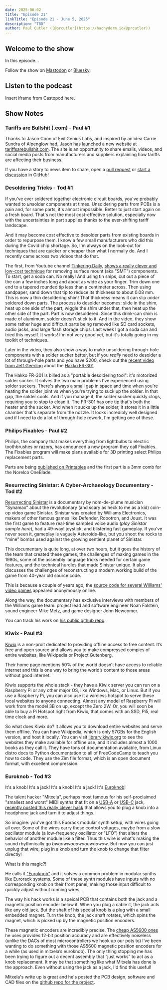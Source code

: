 ```yaml
---
date: 2025-06-02
title: "Episode 21"
linkTitle: "Episode 21 - June 5, 2025"
description: "TBD"
author: Paul Cutler ([@prcutler](https://hachyderm.io/@prcutler))
---
```


## Welcome to the show

In this episode...

Follow the show on [Mastodon](https://www.circuitpythonshow.com/@thebootloader/follow) or [Bluesky](https://bsky.app/profile/thebootloader.net).

## Listen to the podcast

Insert iframe from Castopod here.

## Show Notes

### Tariffs are Bullshit (.com) - Paul #1
Thanks to Jason Coon of Evil Genius Labs, and inspired by an idea Carrie Sundra of Alpenglow had, Jason has launched a new website at [tariffsarebullshit.com](https://tariffsarebullshit.com).  The site is an opportunity to share emails, videos, and social media posts from manufacturers and suppliers explaining how tariffs are affecting their business.

If you have a story to news item to share, open a [pull request](https://docs.github.com/en/pull-requests/collaborating-with-pull-requests/getting-started/about-collaborative-development-models) or [start a discussion](https://github.com/jasoncoon/tariffsarebullshit/discussions) in GitHub!


### Desoldering Tricks - Tod #1

If you've ever soldered together electronic circuit boards, you've probably wanted to *un*solder
components at times. Unsoldering parts from PCBs is a pain and, for some parts,
it's almost impossible. Better to just start again on a fresh board.
That's not the most cost-effective solution, especially now with the uncertainties in part
supplies thanks to the ever-shifting tariff landscape.

And it may become cost effective to desolder parts from existing boards in order to
repurpose them.  I know a few small manufacturers who did this during the Covid chip shortage.
So, I'm always on the look-out for techniques that are quicker or cheaper
than what I normally do.  And I recently came across two videos that do that.

The first, from Youtube channel [Tinkering Daily](https://www.youtube.com/@tinkeringdaily),
[shows a really clever and low-cost technique](https://www.youtube.com/watch?v=2E7y5i1DkGo)
for removing surface mount (aka "SMT") components.
To start, get a soda can. No really! And using tin snips, cut out a piece of the can
a few inches long and about as wide as your finger. Trim down one end to a
tapered rounded tip less than a centimeter across. Then using sandpaper,
sand down that tip to reduce its thickness to about 0.08 mm.
This is now a thin desoldering shim!
That thickness means it can slip *under* soldered down parts.
The process to desolder becomes: slide in the shim, heat up one side of the part,
wiggle the shim under that, then heat up the other side of the part.
Part is now desoldered.
Since this drink-can shim is made of alumimum, solder doesn't stick to it. And in the video,
they show some rather huge and difficult parts being removed like SD card sockets,
audio jacks, and large flash storage chips.  Last week I got a soda can and tried
this myself.  It works! I'm not very good yet, but it's totally going in my toolkit of techniques.

Later in the video, they also show a way to make unsoldering through-hole components
with a solder sucker better, but if you *really* need to desolder a lot of through-hole parts
and you have $200, check out the [recent video from Jeff Geerling](https://www.youtube.com/watch?v=PRW5WBmOCBQ) about the [Hakko FR-301](https://amzn.to/3Sk25aF).

The Hakko FR-301 is billed as a "portable desoldering tool": it's motorized solder sucker.
It solves the two main problems I've experienced using solder suckers.
There's always a small gap in space and time when you're heating the solder joint vs
when you're trying to suck up the solder. In that gap, the solder cools.  And if you manage
it, the solder sucker quickly clogs, requiring you to stop to clean it. The FR-301
has one tip that's both the heater and the sucker. And when it sucks up the solder, it
stores it in a little chamber that's separate from the nozzle. It looks incredibly well designed
and if I need to do a lot of through-hole rework, I'm getting one of these.


### Philips Fixables - Paul #2
Philips, the company that makes everything from lightbulbs to electric toothbrushes or razors, has announced a new program they call Fixables. The Fixables program will make plans available for 3D printing select Philips replacement parts.

Parts are being [published on Printables](https://www.printables.com/@Philips) and the first part is a 3mm comb for the Norelco OneBlade.

### Resurrecting Sinistar: A Cyber-Archaeology Documentary - Tod #2
[Resurrecting Sinistar](https://www.youtube.com/watch?v=lCuoUSDBVac) is a documentary
by nom-de-plume musician "Synamax" about the revolutionary (and scary as heck to me as a kid)
coin-op video game Sinistar.  Sinistar was created by Williams Electronics,
makers of other famous games like Defender, Robotron, and Joust.  It was the first
game to feature real-time sampled voice audio (*play Sinistar sample here*),
had a 49-way! joystick, and blistering fast gameplay. If you've never seen it,
gameplay is vaguely Asteroids-like, but you shoot the rocks to "mine" bombs used
against the growing sentient planet of Sinistar.

This documentary is quite long, at over two hours, but it goes the history
of the team that created these games, the challenges of making games in the 1980s,
some of the assembly language tricks needed for certain game features,
and the technical hurdles that made Sinistar unique.  It also discusses the
challenges of reconstructing a modern working build of the game from 40-year old source code.

This is because a couple of years ago, the [source code for several Williams' video
games](https://arcadeheroes.com/2021/04/14/source-code-for-several-williams-midway-arcade-titles-pop-up-online/) appeared anonymously online.

Along the way, the documentary has exclusive interviews with members of the Williams
game team: project lead and software engineer Noah Falstein, sound engineer Mike Metz,
and game designer John Newcomer.

You can track his work on [his public github repo](https://github.com/synamaxmusic/sinistar).

### Kiwix - Paul #3
[Kiwix](https://kiwix.org/en/) is a non-proit dedicated to providing offline access to free content.  It’s free and open source and allows you to make compressed compies of entire websites, like Wikipedia or Project Gutenberg.

Their home page mentions 50% of the world doesn’t have access to reliable internet and this is one way to bring the world’s content to those areas without good internet.

Kiwix supports the whole stack - they have a Kiwix server you can run on a Raspberry Pi or any other major OS, like Windows, Mac, or Linux.  But if you use a Raspberry Pi, you can also use it a wireless hotspot to serve these local websites to anyone connecting.  Almost any model of Raspberry Pi will work from the model 3B on up, except the Zero 2W.  Or, you will soon be able to buy a Pi Hotspot right from Kiwix, that comes with an SSD, Pi5, real time clock and more.

So what does Kiwix do?  It allows you to download entire websites and serve them offline.  You can have Wikipedia, which is only 57GBs for the English version, and host it locally.  You can visit [library.kiwix.org](https://library.kiwix.org/#lang=eng)  to see the websites they make available for offline use, and it includes almost a 1000 books as they call it.  They have tons of documentation available, from Linux distro docs to Python documentation to all of FreeCodeCamp to teach you how to code.  They use the Zim file format, which is an open document format, with excellent compression.


### Euroknob - Tod #3
It's a knob! It's a jack! It's a knob! It's a jack!
It's [Euroknob](https://www.youtube.com/watch?v=dLw2QQdOLaM)!

The talent hacker "Mitxela", perhaps most famous for his
self-proclaimed "smallest and worst" MIDI synths that fit on a
[USB-A](https://mitxela.com/projects/silly_synth) or
[USB-C](https://mitxela.com/projects/smsc) jack,
[recently posted this really clever hack](https://mitxela.com/projects/euroknob)
that allows you to plug a knob into a headphone jack and turn it to adjust things.

So imagine: you've got this Euorack modular synth setup, with wires going all over.
Some of the wires carry these control voltages, maybe from a slow oscillator module
(a low-frequency oscillator or "LFO") that alters the behavior of another module
like a filter. Thus this wire is what's making the sound rhythmically go
*bwoowwooowooowoowow*. But now you can just unplug that wire, plug in a knob and turn
the knob to change that filter directly!

What is this magic?!

He calls it ["Euroknob"](https://mitxela.com/projects/euroknob) and it solves
a common problem in modular synths like Eurorack systems.
Some of these synth modules have inputs with no corresponding knob on their front panel,
making those input difficult to quickly adjust without running wires.

The way his hack works is a speical PCB that contains both the jack and a magnetic
position encoder below it. When you plug a cable it, the jack acts like any old jack.
But the shaft of his special knob is a plug with a small embedded magnet. Turn the knob,
the jack shaft rotates, which spins the magnet, which is picked up by the magnetic
position encoders.

These magnetic encoders are incredibly precise. The [cheap AS5600 ones](https://amzn.to/4mB1dwf)
he uses provides 12-bit position accuracy and are effectively noiseless (unlike the DACs of
most microcontrollers we hook up our pots to)  I’ve been wanting to do something with
those AS5600 magnetic position encoders for a while (as used in mitxela’s euroknob).
The only thing stopping me has been trying to figure out a decent assembly
that “just works” to act as a knob replacement. It may be that something like
what Mitxela has done is the approach.  Even without using the jack as a jack,
I'd find this useful!

Mitxela's write up is great and he's posted the PCB design, software and CAD files
on the [github repo for the project](https://github.com/mitxela/euroknob).

